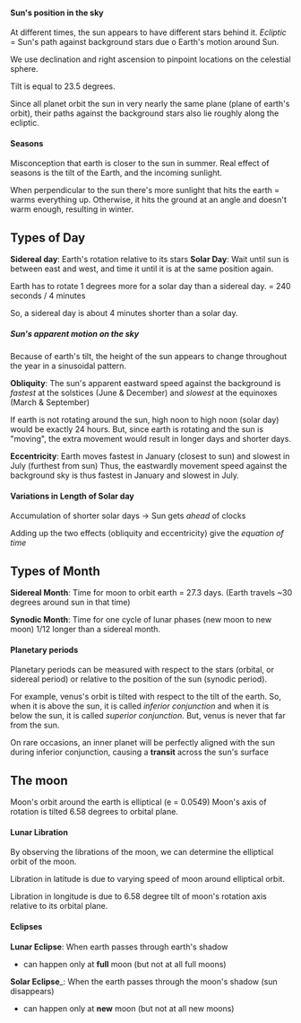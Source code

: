 #### Sun's position in the sky

At different times, the sun appears to have different stars behind it.
_Ecliptic_ = Sun's path against background stars due o Earth's motion around Sun.

We use declination and right ascension to pinpoint locations on the celestial sphere.

Tilt is equal to 23.5 degrees.

Since all planet orbit the sun in very nearly the same plane (plane of earth's orbit), their paths against the background stars also lie roughly along the ecliptic.

#### Seasons

Misconception that earth is closer to the sun in summer.
Real effect of seasons is the tilt of the Earth, and the incoming sunlight.

When perpendicular to the sun there's more sunlight that hits the earth = warms everything up. Otherwise, it hits the ground at an angle and doesn't warm enough, resulting in winter.

## Types of Day

__Sidereal day__: Earth's rotation relative to its stars
__Solar Day__: Wait until sun is between east and west, and time it until it is at the same position again.

Earth has to rotate 1 degrees more for a solar day than a sidereal day.
= 240 seconds / 4 minutes

So, a sidereal day is about 4 minutes shorter than a solar day.

##### Sun's apparent motion on the sky

Because of earth's tilt, the height of the sun appears to change throughout the year in a sinusoidal pattern.

__Obliquity__:
The sun's apparent eastward speed against the background is _fastest_ at the solstices  (June & December) and _slowest_ at the equinoxes (March & September)

If earth is not rotating around the sun, high noon to high noon (solar day) would be exactly 24 hours. But, since earth is rotating and the sun is "moving", the extra movement would result in longer days and shorter days.

__Eccentricity__:
Earth moves fastest in January (closest to sun) and slowest in July (furthest from sun)
Thus, the eastwardly movement speed against the background sky is thus fastest in January and slowest in July.

#### Variations in Length of Solar day

Accumulation of shorter solar days -> Sun gets _ahead_ of clocks

Adding up the two effects (obliquity and eccentricity) give the _equation of time_

## Types of Month

__Sidereal Month__:
Time for moon to orbit earth = 27.3 days. (Earth travels ~30 degrees around sun in that time)

__Synodic Month__:
Time for one cycle of lunar phases (new moon to new moon)
1/12 longer than a sidereal month.


#### Planetary periods

Planetary periods can be measured with respect to the stars (orbital, or sidereal period) or relative to the position of the sun (synodic period).

For example, venus's orbit is tilted with respect to the tilt of the earth. So, when it is above the sun, it is called _inferior conjunction_ and when it is below the sun, it is called _superior conjunction_. But, venus is never that far from the sun.

On rare occasions, an inner planet will be perfectly aligned with the sun during inferior conjunction, causing a __transit__ across the sun's surface

## The moon
Moon's orbit around the earth is elliptical (e = 0.0549)
Moon's axis of rotation is tilted 6.58 degrees to orbital plane.

#### Lunar Libration

By observing the librations of the moon, we can determine the elliptical orbit of the moon.

Libration in latitude is due to varying speed of moon around elliptical orbit.

Libration in longitude is due to 6.58 degree tilt of moon's rotation axis relative to its orbital plane.

#### Eclipses

__Lunar Eclipse__:
When earth passes through earth's shadow
 - can happen only at __full__ moon (but not at all full moons)

__Solar Eclipse___:
When the earth passes through the moon's shadow (sun disappears)
 - can happen only at __new__ moon (but not at all new moons)

